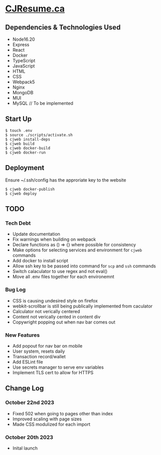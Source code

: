 # [CJResume.ca](http://www.cjresume.ca)

## Dependencies & Technologies Used
- Node16.20
- Express
- React
- Docker
- TypeScript
- JavaScript
- HTML
- CSS
- Webpack5
- Nginx
- MongoDB
- MUI
- MySQL // To be implemented

## Start Up
```
$ touch .env
$ source ./scripts/activate.sh
$ cjweb install-deps
$ cjweb build
$ cjweb docker-build
$ cjweb docker-run
```

## Deployment
Ensure ~/.ssh/config has the approriate key to the website
```
$ cjweb docker-publish
$ cjweb deploy
```

## TODO

### Tech Debt
- Update documentation
- Fix warnings when building on webpack
- Declare functions as () => {} where possible for consistency 
- Make options for selecting services and environment for `cjweb` commands
- Add docker to install script
- Allow ssh key to be passed into command for `scp` and `ssh` commands
- Switch calaculator to use regex and not eval()
- Move all .env files together for each environemnt

### Bug Log
- CSS is causing undesired style on firefox
- webkit-scrollbar is still being publically implemented from caculator
- Calculator not verically centered
- Content not verically cented in content div
- Copywright popping out when nav bar comes out

### New Features
- Add popout for nav bar on mobile
- User system, resets daily
- Transaction record/wallet
- Add ESLint file
- Use secrets manager to serve env variables
- Implement TLS cert to allow for HTTPS

## Change Log

### October 22nd 2023
- Fixed 502 when going to pages other than index
- Improved scaling with page sizes
- Made CSS modulized for each import

### October 20th 2023
- Inital launch

